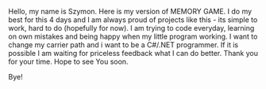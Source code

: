 Hello, my name is Szymon. Here is my version of MEMORY GAME. 
I do my best for this 4 days and I am always proud of projects like this - its simple to work, hard to do (hopefully for now).
I am trying to code everyday, learning on own mistakes and being happy when my little program working. I want to change my carrier path
and i want to be a C#/.NET programmer. If it is possible I am waiting for priceless feedback what I can do better.
Thank you for your time. Hope to see You soon.

Bye!
